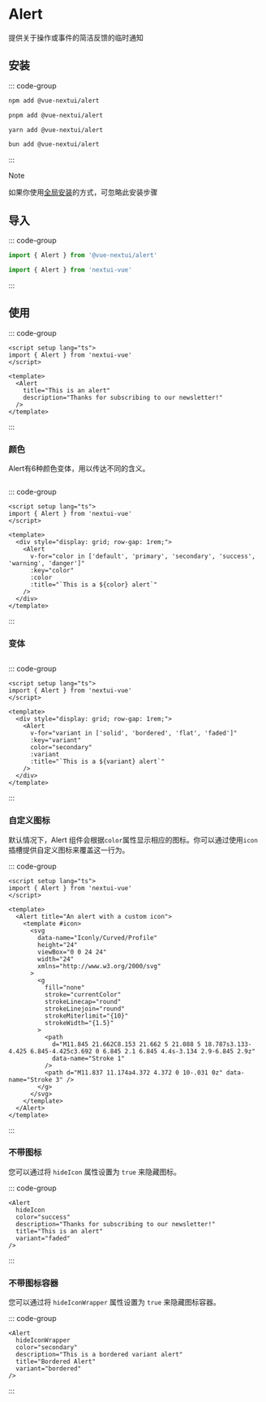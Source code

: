 <script setup>
import { Alert } from '@vue-nextui/core'
</script>

# Alert
提供关于操作或事件的简洁反馈的临时通知

## 安装
::: code-group
```sh [npm]
npm add @vue-nextui/alert
```
```sh [pnpm]
pnpm add @vue-nextui/alert
```
```sh [yarn]
yarn add @vue-nextui/alert
```
```sh [bun]
bun add @vue-nextui/alert
```
:::

> [!NOTE]
> 如果你使用[全局安装](/guide/installation#全局安装)的方式，可忽略此安装步骤

## 导入
::: code-group
```js [按需导入]
import { Alert } from '@vue-nextui/alert'
```
```js [全局导入]
import { Alert } from 'nextui-vue'
```
:::

## 使用

<Alert title="This is an alert" description="Thanks for subscribing to our newsletter!" />

::: code-group
```vue [示例代码]
<script setup lang="ts">
import { Alert } from 'nextui-vue'
</script>

<template>
  <Alert
    title="This is an alert"
    description="Thanks for subscribing to our newsletter!"
  />
</template>
```
:::

### 颜色
Alert有6种颜色变体，用以传达不同的含义。

<div style="display: grid; row-gap: 1rem;">
  <Alert v-for="color in ['default', 'primary', 'secondary', 'success', 'warning', 'danger']" :key="color" :color :title="`This is a ${color} alert`" />
</div>

::: code-group
```vue [示例代码]
<script setup lang="ts">
import { Alert } from 'nextui-vue'
</script>

<template>
  <div style="display: grid; row-gap: 1rem;">
    <Alert
      v-for="color in ['default', 'primary', 'secondary', 'success', 'warning', 'danger']"
      :key="color"
      :color
      :title="`This is a ${color} alert`"
    />
  </div>
</template>
```
:::

### 变体

<div style="display: grid; row-gap: 1rem; margin-top: 1rem;">
  <Alert
   v-for="variant in ['solid', 'bordered', 'flat', 'faded']"
   :key="variant"
   :variant color="secondary"
   :title="`This is a ${variant} alert`" />
</div>

::: code-group
```vue [示例代码]
<script setup lang="ts">
import { Alert } from 'nextui-vue'
</script>

<template>
  <div style="display: grid; row-gap: 1rem;">
    <Alert
      v-for="variant in ['solid', 'bordered', 'flat', 'faded']"
      :key="variant"
      color="secondary"
      :variant
      :title="`This is a ${variant} alert`"
    />
  </div>
</template>
```
:::

### 自定义图标

默认情况下，Alert 组件会根据`color`属性显示相应的图标。你可以通过使用`icon`插槽提供自定义图标来覆盖这一行为。

<Alert title="An alert with a custom icon">
  <template #icon>
    <svg
      data-name="Iconly/Curved/Profile"
      height="24"
      viewBox="0 0 24 24"
      width="24"
      xmlns="http://www.w3.org/2000/svg"
    >
      <g
        fill="none"
        stroke="currentColor"
        strokeLinecap="round"
        strokeLinejoin="round"
        strokeMiterlimit={10}
        strokeWidth={1.5}
      >
        <path
          d="M11.845 21.662C8.153 21.662 5 21.088 5 18.787s3.133-4.425 6.845-4.425c3.692 0 6.845 2.1 6.845 4.4s-3.134 2.9-6.845 2.9z"
          data-name="Stroke 1"
        />
        <path d="M11.837 11.174a4.372 4.372 0 10-.031 0z" data-name="Stroke 3" />
      </g>
    </svg>
  </template>
</Alert>

::: code-group
```vue [示例代码]
<script setup lang="ts">
import { Alert } from 'nextui-vue'
</script>

<template>
  <Alert title="An alert with a custom icon">
    <template #icon>
      <svg
        data-name="Iconly/Curved/Profile"
        height="24"
        viewBox="0 0 24 24"
        width="24"
        xmlns="http://www.w3.org/2000/svg"
      >
        <g
          fill="none"
          stroke="currentColor"
          strokeLinecap="round"
          strokeLinejoin="round"
          strokeMiterlimit="{10}"
          strokeWidth="{1.5}"
        >
          <path
            d="M11.845 21.662C8.153 21.662 5 21.088 5 18.787s3.133-4.425 6.845-4.425c3.692 0 6.845 2.1 6.845 4.4s-3.134 2.9-6.845 2.9z"
            data-name="Stroke 1"
          />
          <path d="M11.837 11.174a4.372 4.372 0 10-.031 0z" data-name="Stroke 3" />
        </g>
      </svg>
    </template>
  </Alert>
</template>
```
:::

### 不带图标

您可以通过将 `hideIcon` 属性设置为 `true` 来隐藏图标。

<Alert
  hideIcon
  color="success"
  description="Thanks for subscribing to our newsletter!"
  title="This is an alert"
  variant="faded"
/>

::: code-group
```vue [示例代码]
<Alert
  hideIcon
  color="success"
  description="Thanks for subscribing to our newsletter!"
  title="This is an alert"
  variant="faded"
/>
```
:::

### 不带图标容器

您可以通过将 `hideIconWrapper` 属性设置为 `true` 来隐藏图标容器。

<Alert
  hideIconWrapper
  color="secondary"
  description="This is a bordered variant alert"
  title="Bordered Alert"
  variant="bordered"
/>

::: code-group
```vue [示例代码]
<Alert
  hideIconWrapper
  color="secondary"
  description="This is a bordered variant alert"
  title="Bordered Alert"
  variant="bordered"
/>
```
:::
